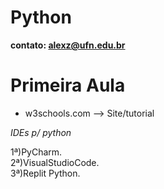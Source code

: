 # Python
 **contato: alexz@ufn.edu.br**
# **Primeira Aula**

- w3schools.com --> Site/tutorial

*IDEs p/ python*

1ª)PyCharm.  
2ª)VisualStudioCode.  
3ª)Replit Python.